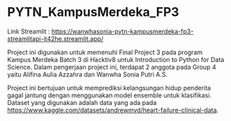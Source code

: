 # PYTN_KampusMerdeka_FP3
Link Streamlit : https://wanwhasonia-pytn-kampusmerdeka-fp3-streamlitapi-jt42he.streamlit.app/

Project ini digunakan untuk memenuhi Final Project 3 pada program Kampus Merdeka Batch 3 di Hacktiv8 untuk Introduction to Python for Data Science. Dalam pengerjaan project ini, terdapat 2 anggota pada Group 4 yaitu Alifina Aulia Azzahra dan Wanwha Sonia Putri A.S.

Project ini bertujuan untuk memprediksi kelangsungan hidup penderita gagal jantung dengan menggunakan model ensemble untuk klasifikasi. Dataset yang digunakan adalah data yang ada pada https://www.kaggle.com/datasets/andrewmvd/heart-failure-clinical-data.
